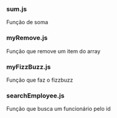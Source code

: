 ### sum.js
Função de soma

### myRemove.js
Função que remove um item do array

### myFizzBuzz.js
Função que faz o fizzbuzz

### searchEmployee.js
Função que busca um funcionário pelo id
